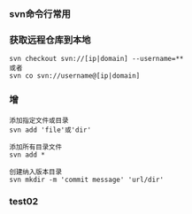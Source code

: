 ### svn命令行常用

### 获取远程仓库到本地
```
svn checkout svn://[ip|domain] --username=**
或者
svn co svn://username@[ip|domain] 
```
### 增
```
添加指定文件或目录
svn add 'file'或'dir'

添加所有目录文件
svn add *

创建纳入版本目录
svn mkdir -m 'commit message' 'url/dir'
```
### test02